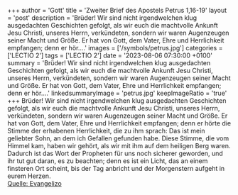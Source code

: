 +++
author = 'Gott'
title = 'Zweiter Brief des Apostels Petrus 1,16-19'
layout = 'post'
description = 'Brüder! Wir sind nicht irgendwelchen klug ausgedachten Geschichten gefolgt, als wir euch die machtvolle Ankunft Jesu Christi, unseres Herrn, verkündeten, sondern wir waren Augenzeugen seiner Macht und Größe. Er hat von Gott, dem Vater, Ehre und Herrlichkeit empfangen; denn er hör....'
images = ['/symbols/petrus.jpg']
categories = ['LECTIO 2']
tags = ['LECTIO 2']
date = '2023-08-06 07:30:00 +0100'
summary = 'Brüder! Wir sind nicht irgendwelchen klug ausgedachten Geschichten gefolgt, als wir euch die machtvolle Ankunft Jesu Christi, unseres Herrn, verkündeten, sondern wir waren Augenzeugen seiner Macht und Größe. Er hat von Gott, dem Vater, Ehre und Herrlichkeit empfangen; denn er hör....'
linkedsummaryImage = 'petrus.jpg'
keepImageRatio = 'true'
+++
Brüder! Wir sind nicht irgendwelchen klug ausgedachten Geschichten gefolgt, als wir euch die machtvolle Ankunft Jesu Christi, unseres Herrn, verkündeten, sondern wir waren Augenzeugen seiner Macht und Größe.
Er hat von Gott, dem Vater, Ehre und Herrlichkeit empfangen; denn er hörte die Stimme der erhabenen Herrlichkeit, die zu ihm sprach: Das ist mein geliebter Sohn, an dem ich Gefallen gefunden habe.<!--more-->
Diese Stimme, die vom Himmel kam, haben wir gehört, als wir mit ihm auf dem heiligen Berg waren.
Dadurch ist das Wort der Propheten für uns noch sicherer geworden, und ihr tut gut daran, es zu beachten; denn es ist ein Licht, das an einem finsteren Ort scheint, bis der Tag anbricht und der Morgenstern aufgeht in eurem Herzen.<br> [Quelle: Evangelizo](https://evangeliumtagfuertag.org/DE/gospel)